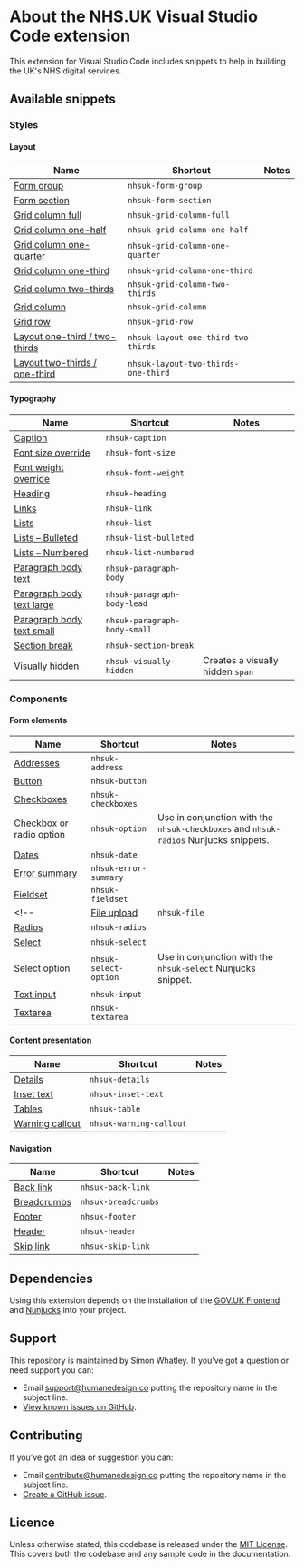 # About the NHS.UK Visual Studio Code extension

This extension for Visual Studio Code includes snippets to help in building the UK's NHS digital services.

## Available snippets

### Styles

#### Layout

|Name|Shortcut|Notes|
|-------------------------|-------------------------|---|
|[Form group](https://service-manual.nhs.uk/design-system/)|`nhsuk-form-group`||
|[Form section](https://service-manual.nhs.uk/design-system/)|`nhsuk-form-section`||
|[Grid column full](https://service-manual.nhs.uk/design-system/styles/layout/#full-width)|`nhsuk-grid-column-full`||
|[Grid column one-half](https://service-manual.nhs.uk/design-system/styles/layout/#one-half)|`nhsuk-grid-column-one-half`||
|[Grid column one-quarter](https://service-manual.nhs.uk/design-system/styles/layout/#one-quarter)|`nhsuk-grid-column-one-quarter`||
|[Grid column one-third](https://service-manual.nhs.uk/design-system/styles/layout/#one-third)|`nhsuk-grid-column-one-third`||
|[Grid column two-thirds](https://service-manual.nhs.uk/design-system/styles/layout/#two-thirds)|`nhsuk-grid-column-two-thirds`||
|[Grid column](https://service-manual.nhs.uk/design-system/styles/layout/)|`nhsuk-grid-column`||
|[Grid row](https://service-manual.nhs.uk/design-system/styles/layout/)|`nhsuk-grid-row`||
|[Layout one-third / two-thirds](https://service-manual.nhs.uk/design-system/styles/layout/#two-thirds-one-third)|`nhsuk-layout-one-third-two-thirds`||
|[Layout two-thirds / one-third](https://service-manual.nhs.uk/design-system/styles/layout/#two-thirds-one-third)|`nhsuk-layout-two-thirds-one-third`||

#### Typography

|Name|Shortcut|Notes|
|-------------------------|-------------------------|---|
|[Caption](https://service-manual.nhs.uk/design-system/styles/typography/)|`nhsuk-caption`||
|[Font size override](https://service-manual.nhs.uk/design-system/styles/typography/#font-size)|`nhsuk-font-size`||
|[Font weight override](https://service-manual.nhs.uk/design-system/styles/typography/#font-weight)|`nhsuk-font-weight`||
|[Heading](https://service-manual.nhs.uk/design-system/styles/typography/#headings)|`nhsuk-heading`||
|[Links](https://service-manual.nhs.uk/design-system/styles/typography/#links)|`nhsuk-link`||
|[Lists](https://service-manual.nhs.uk/design-system/styles/typography/#lists)|`nhsuk-list`||
|[Lists – Bulleted](https://service-manual.nhs.uk/design-system/styles/typography/#bulleted-lists)|`nhsuk-list-bulleted`||
|[Lists – Numbered](https://service-manual.nhs.uk/design-system/styles/typography/#numbered-lists)|`nhsuk-list-numbered`||
|[Paragraph body text](https://service-manual.nhs.uk/design-system/styles/typography/#body)|`nhsuk-paragraph-body`||
|[Paragraph body text large](https://service-manual.nhs.uk/design-system/styles/typography/#lead-paragraph)|`nhsuk-paragraph-body-lead`||
|[Paragraph body text small](https://service-manual.nhs.uk/design-system/styles/typography/#body-small)|`nhsuk-paragraph-body-small`||
|[Section break](https://service-manual.nhs.uk/design-system/styles/typography/#section-break)|`nhsuk-section-break`||
|Visually hidden|`nhsuk-visually-hidden`|Creates a visually hidden `span`|

### Components

#### Form elements

|Name|Shortcut|Notes|
|-------------------------|-------------------------|---|
|[Addresses](https://service-manual.nhs.uk/design-system/patterns/addresses/)|`nhsuk-address`||
|[Button](https://service-manual.nhs.uk/design-system/components/button/)|`nhsuk-button`||
|[Checkboxes](https://service-manual.nhs.uk/design-system/components/checkboxes/)|`nhsuk-checkboxes`||
|Checkbox or radio option|`nhsuk-option`|Use in conjunction with the `nhsuk-checkboxes` and `nhsuk-radios` Nunjucks snippets.|
|[Dates](https://service-manual.nhs.uk/design-system/components/date-input/)|`nhsuk-date`||
|[Error summary](https://service-manual.nhs.uk/design-system/components/error-summary/)|`nhsuk-error-summary`||
|[Fieldset](https://service-manual.nhs.uk/design-system/components/fieldset/)|`nhsuk-fieldset`||
<!-- |[File upload](https://service-manual.nhs.uk/design-system/components/file-upload/)|`nhsuk-file`|| -->
|[Radios](https://service-manual.nhs.uk/design-system/components/radios/)|`nhsuk-radios`||
|[Select](https://service-manual.nhs.uk/design-system/components/select/)|`nhsuk-select`||
|Select option|`nhsuk-select-option`|Use in conjunction with the `nhsuk-select` Nunjucks snippet.|
|[Text input](https://service-manual.nhs.uk/design-system/components/text-input/)|`nhsuk-input`||
|[Textarea](https://service-manual.nhs.uk/design-system/components/textarea/)|`nhsuk-textarea`||

#### Content presentation

|Name|Shortcut|Notes|
|-------------------------|-------------------------|---|
|[Details](https://service-manual.nhs.uk/design-system/components/details/)|`nhsuk-details`||
|[Inset text](https://service-manual.nhs.uk/design-system/components/inset-text/)|`nhsuk-inset-text`||
|[Tables](https://service-manual.nhs.uk/design-system/components/table/)|`nhsuk-table`||
|[Warning callout](https://service-manual.nhs.uk/design-system/components/warning-text/)|`nhsuk-warning-callout`||

#### Navigation

|Name|Shortcut|Notes|
|-------------------------|-------------------------|---|
|[Back link](https://service-manual.nhs.uk/design-system/components/back-link/)|`nhsuk-back-link`||
|[Breadcrumbs](https://service-manual.nhs.uk/design-system/components/breadcrumbs/)|`nhsuk-breadcrumbs`||
|[Footer](https://service-manual.nhs.uk/design-system/components/footer/)|`nhsuk-footer`||
|[Header](https://service-manual.nhs.uk/design-system/components/header/)|`nhsuk-header`||
|[Skip link](https://service-manual.nhs.uk/design-system/components/skip-link/)|`nhsuk-skip-link`||

## Dependencies
Using this extension depends on the installation of the [GOV.UK Frontend](https://www.npmjs.com/package/nhsuk-frontend) and [Nunjucks](https://www.npmjs.com/package/nunjucks) into your project.

## Support
This repository is maintained by Simon Whatley. If you’ve got a question or need support you can:

- Email support@humanedesign.co putting the repository name in the subject line.
- [View known issues on GitHub](https://github.com/whatterz/nhsuk-visual-studio-code-extension/issues).

## Contributing
If you’ve got an idea or suggestion you can:

- Email contribute@humanedesign.co putting the repository name in the subject line.
- [Create a GitHub issue](https://github.com/whatterz/nhsuk-visual-studio-code-extension/issues).

## Licence
Unless otherwise stated, this codebase is released under the [MIT License](https://github.com/whatterz/nhsuk-visual-studio-code-extension/blob/master/LICENSE). This covers both the codebase and any sample code in the documentation.